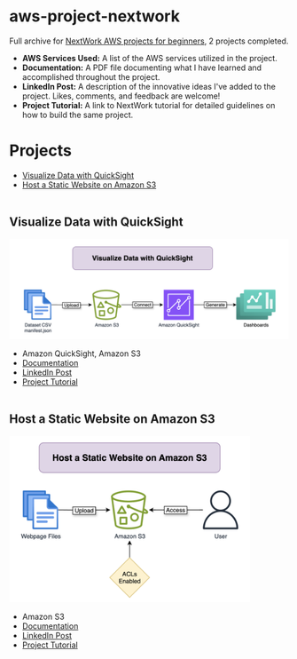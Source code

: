 # aws-project-nextwork
Full archive for [NextWork AWS projects for beginners](https://community.nextwork.org/c/all-aws-projects/), 2 projects completed. 

* <b>AWS Services Used:</b> A list of the AWS services utilized in the project.
* <b>Documentation:</b> A PDF file documenting what I have learned and accomplished throughout the project.
* <b>LinkedIn Post:</b> A description of the innovative ideas I've added to the project. Likes, comments, and feedback are welcome!
* <b>Project Tutorial:</b> A link to NextWork tutorial for detailed guidelines on how to build the same project.

# Projects
- [Visualize Data with QuickSight](https://github.com/karenwky/aws-project-nextwork/?tab=readme-ov-file#visualize-data-with-quicksight)
- [Host a Static Website on Amazon S3](https://github.com/karenwky/aws-project-nextwork/?tab=readme-ov-file#host-a-static-website-on-amazon-s3)
<br/><br/>

## Visualize Data with QuickSight
<img src="https://github.com/karenwky/aws-project-nextwork/blob/main/img/002_Visualize%20Data%20with%20QuickSight.png" width="600"></img>
* Amazon QuickSight, Amazon S3
* [Documentation](https://github.com/karenwky/aws-project-nextwork/blob/main/pdf/002_Visualize%20Data%20with%20QuickSight.pdf)
* [LinkedIn Post](https://www.linkedin.com/posts/wongkayankaren_nextwork-aws-project-visualize-data-with-activity-7245357425099210752-KDvg?utm_source=share&utm_medium=member_desktop)
* [Project Tutorial](https://learn.nextwork.org/projects/aws-analytics-quicksight)
<br/><br/>

## Host a Static Website on Amazon S3
<img src="https://github.com/karenwky/aws-project-nextwork/blob/main/img/001_Host%20a%20Static%20Website%20on%20Amazon%20S3.png" height="300"></img>
* Amazon S3
* [Documentation](https://github.com/karenwky/aws-project-nextwork/blob/main/pdf/001_Host%20a%20Static%20Website%20on%20Amazon%20S3.pdf)
* [LinkedIn Post](https://www.linkedin.com/posts/wongkayankaren_nextwork-aws-project-host-a-static-website-activity-7241092273290027009-2L7K?utm_source=share&utm_medium=member_desktop)
* [Project Tutorial](https://learn.nextwork.org/projects/aws-host-a-website-on-s3)
